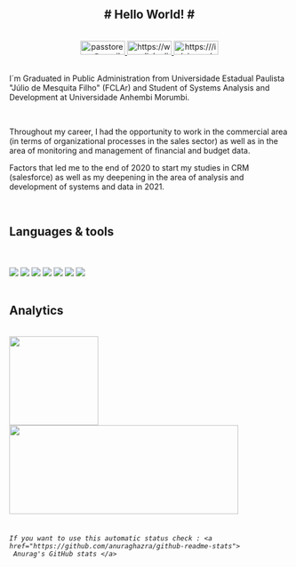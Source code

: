 <div align="center">
<h2 style="font-weight:bold"> # Hello World! # </h2>

<br>
<!--YOU ARE ✨ _s.p.e.c.i.a.l._ ✨ repository because its `README.md` (this file) appears on your GitHub profile.
-->

<a href="#passtoreg@gmail.com">
   <img width ="80" height="25" src="https://img.shields.io/badge/Gmail-D14836?style=for-the-badge&logo=gmail&logoColor=white"  alt="passtoregg@gmail.com"/>
</a>

<a href="https://www.linkedin.com/in/giancarlo-pastore-029853169/">
   <img width ="80" height="25" src="https://img.shields.io/badge/LinkedIn-0077B5?style=for-the-badge&logo=linkedin&logoColor=white" alt="https://www.linkedin.com/in/giancarlo-pastore-029853169/">
</a>   

<a href="https://trailblazer.me/id/gpastore5">
   <img width ="80" height="25" src="https://img.shields.io/badge/Trailhead-0077B5?style=for-the-badge&logo=Trailhead&logoColor=white" alt="https:///in/giancarlo-pastore-029853169/">
   </a>
</div>
<br/>

<p>

I´m Graduated in Public Administration from Universidade Estadual Paulista "Júlio de Mesquita Filho" (FCLAr) and Student of Systems Analysis and Development at Universidade Anhembi Morumbi.
</p>
<br>
<p>
Throughout my career, I had the opportunity to work in the commercial area (in terms of organizational processes in the sales sector) as well as in the area of monitoring and management of financial and budget data.

Factors that led me to the end of 2020 to start my studies in CRM (salesforce) as well as my deepening in the area of analysis and development of systems and data in 2021.
</p>
<br/>

<div>

<h2 style="font-weight:bold"> Languages & tools </h2>
<br/>
<br/>
<img src="https://img.shields.io/badge/Python-FFD43B?style=for-the-badge&logo=python&logoColor=darkgreen"/>

<img src= "https://img.shields.io/badge/PostgreSQL-316192?style=for-the-badge&logo=postgresql&logoColor=white"/>

<img src="https://img.shields.io/badge/JavaScript-323330?style=for-the-badge&logo=javascript&logoColor=F7DF1E"/>

<img src="https://img.shields.io/badge/HTML5-E34F26?style=for-the-badge&logo=html5&logoColor=white"/>

<img  src="https://img.shields.io/badge/CSS3-1572B6?style=for-the-badge&logo=css3&logoColor=white"/>

<img src="https://img.shields.io/badge/Visual_Studio_Code-0078D4?style=for-the-badge&logo=visual%20studio%20code&logoColor=white">

<img  src="https://img.shields.io/badge/Salesforce-00A1E0?style=for-the-badge&logo=Salesforce&logoColor=white"/>

</div>
<br/>

 

<h2 style="font-weight:bold"> Analytics </h2>
<br/>

   <a href="https://github.com/Pastoregg">

   <img height="160em" src="https://github-readme-stats-lime-nine.vercel.app/api?username=Pastoregg&show_icons=true&theme=dracula " />

   <img  height="160em" width ="412" src="https://github-readme-stats.vercel.app/api/top-langs/?username=Pastoregg&layout=compact&&theme=dracula " />
   
   </a>

<br/>
<br/>
<h6>

    If you want to use this automatic status check : <a href="https://github.com/anuraghazra/github-readme-stats">
     Anurag's GitHub stats </a>
</h6>
